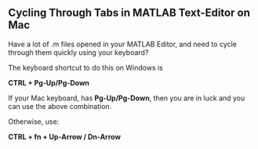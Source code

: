 ﻿## Cycling Through Tabs in MATLAB Text-Editor on Mac

Have a lot of .m files opened in your MATLAB Editor, and need to cycle through them quickly using your keyboard?

The keyboard shortcut to do this on Windows is

**CTRL + Pg-Up/Pg-Down**

If your Mac keyboard, has **Pg-Up/Pg-Down**, then you are in luck and you can use the above combination.

Otherwise, use:

**CTRL + fn + Up-Arrow / Dn-Arrow**
